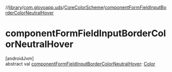 //[library](../../../index.md)/[com.glovoapp.uds](../index.md)/[CoreColorScheme](index.md)/[componentFormFieldInputBorderColorNeutralHover](component-form-field-input-border-color-neutral-hover.md)

# componentFormFieldInputBorderColorNeutralHover

[androidJvm]\
abstract val [componentFormFieldInputBorderColorNeutralHover](component-form-field-input-border-color-neutral-hover.md): [Color](https://developer.android.com/reference/kotlin/androidx/compose/ui/graphics/Color.html)
